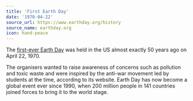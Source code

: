 ```yaml
---
title: 'First Earth Day'
date: '1970-04-22'
source_url: https://www.earthday.org/history
source_name: earthday.org
icon: hand-peace
---
```


The [first-ever Earth Day](https://www.earthday.org/history/) was held in the US almost exactly 50 years ago on April 22, 1970.

The organisers wanted to raise awareness of concerns such as pollution and toxic waste and were inspired by the anti-war movement led by students at the time, according to its website. Earth Day has now become a global event ever since 1990, when 200 million people in 141 countries joined forces to bring it to the world stage.
